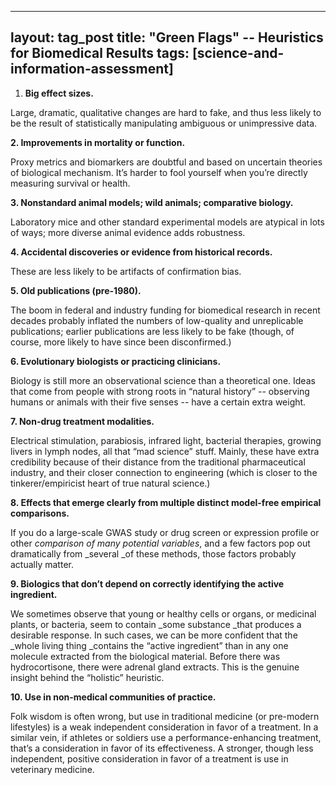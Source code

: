 
---
layout: tag_post
title: "Green Flags" -- Heuristics for Biomedical Results
tags: [science-and-information-assessment]
---

1. **Big effect sizes.**

Large, dramatic, qualitative changes are hard to fake, and thus less likely to be the result of statistically manipulating ambiguous or unimpressive data.

**2. Improvements in mortality or function.**

Proxy metrics and biomarkers are doubtful and based on uncertain theories of biological mechanism.  It’s harder to fool yourself when you’re directly measuring survival or health.

**3.  Nonstandard animal models; wild animals; comparative biology.**

Laboratory mice and other standard experimental models are atypical in lots of ways; more diverse animal evidence adds robustness.  

**4. Accidental discoveries or evidence from historical records.**

These are less likely to be artifacts of confirmation bias.

**5. Old publications (pre-1980).**

The boom in federal and industry funding for biomedical research in recent decades probably inflated the numbers of low-quality and unreplicable publications; earlier publications are less likely to be fake (though, of course, more likely to have since been disconfirmed.)

**6. Evolutionary biologists or practicing clinicians.**

Biology is still more an observational science than a theoretical one. Ideas that come from people with strong roots in “natural history” -- observing humans or animals with their five senses -- have a certain extra weight.

**7. Non-drug treatment modalities.**

Electrical stimulation, parabiosis, infrared light, bacterial therapies, growing livers in lymph nodes, all that “mad science” stuff.  Mainly, these have extra credibility because of their distance from the traditional pharmaceutical industry, and their closer connection to engineering (which is closer to the tinkerer/empiricist heart of true natural science.)

**8. Effects that emerge clearly from multiple distinct model-free empirical comparisons.**

If you do a large-scale GWAS study or drug screen or expression profile or other _comparison of many potential variables_, and a few factors pop out dramatically from _several _of these methods, those factors probably actually matter.

**9.  Biologics that don’t depend on correctly identifying the active ingredient.**

We sometimes observe that young or healthy cells or organs, or medicinal plants, or bacteria, seem to contain _some substance _that produces a desirable response.  In such cases, we can be more confident that the _whole living thing _contains the “active ingredient” than in any one molecule extracted from the biological material.  Before there was hydrocortisone, there were adrenal gland extracts.  This is the genuine insight behind the “holistic” heuristic.

**10. Use in non-medical communities of practice.**

Folk wisdom is often wrong, but use in traditional medicine (or pre-modern lifestyles) is a weak independent consideration in favor of a treatment. In a similar vein, if athletes or soldiers use a performance-enhancing treatment, that’s a consideration in favor of its effectiveness.  A stronger, though less independent, positive consideration in favor of a treatment is use in veterinary medicine.
